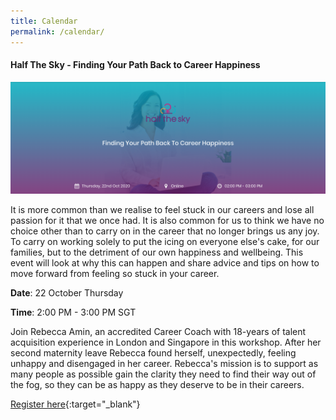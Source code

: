 ```yaml
---
title: Calendar
permalink: /calendar/
---
```

<h4><strong>Half The Sky - Finding Your Path Back to Career Happiness</strong></h4>
<img src="/images/calendar/HTS Event Banner 2.png">

It is more common than we realise to feel stuck in our careers and lose all passion for it that we once had. It is also common for us to think we have no choice other than to carry on in the career that no longer brings us any joy. To carry on working solely to put the icing on everyone else's cake, for our families, but to the detriment of our own happiness and wellbeing. This event will look at why this can happen and share advice and tips on how to move forward from feeling so stuck in your career.  

<b>Date</b>: 22 October Thursday    

<b>Time</b>: 2:00 PM - 3:00 PM SGT 

Join Rebecca Amin, an accredited Career Coach with 18-years of talent acquisition experience in London and Singapore in this workshop. After her second maternity leave Rebecca found herself, unexpectedly, feeling unhappy and disengaged in her career. Rebecca's mission is to support as many people as possible gain the clarity they need to find their way out of the fog, so they can be as happy as they deserve to be in their careers. 

[Register here](https://www.halftheskyasia.com/events/finding-you-path-back-to-career-happiness){:target="_blank"}
